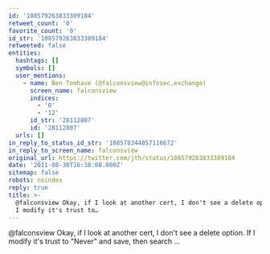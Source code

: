 ```yaml
---
id: '108579263833309184'
retweet_count: '0'
favorite_count: '0'
id_str: '108579263833309184'
retweeted: false
entities:
  hashtags: []
  symbols: []
  user_mentions:
    - name: Ben Tomhave (@falconsview@infosec.exchange)
      screen_name: falconsview
      indices:
        - '0'
        - '12'
      id_str: '28112807'
      id: '28112807'
  urls: []
in_reply_to_status_id_str: '108578344857116672'
in_reply_to_screen_name: falconsview
original_url: https://twitter.com/jth/status/108579263833309184
date: '2011-08-30T16:38:08.000Z'
sitemap: false
robots: noindex
reply: true
title: >-
  @falconsview Okay, if I look at another cert, I don't see a delete option. If
  I modify it's trust to…
---
```


@falconsview Okay, if I look at another cert, I don't see a delete option. If I modify it's trust to "Never" and save, then search ...